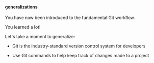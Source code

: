#### generalizations

You have now been introduced to the fundamental Git workflow.

You learned a lot!

Let's take a moment to generalize:

- Git is the industry-standard version control system for developers

- Use Git commands to help keep track of changes made to a project